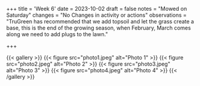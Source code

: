 +++
title = 'Week 6'
date = 2023-10-02
draft = false
notes = "Mowed on Saturday"
changes = "No Changes in activity or actions"
observations = "TruGreen has recommended that we add topsoil and let the grass create a base, this is the end of the growing season, when February, March comes along we need to add plugs to the lawn."

+++

{{< gallery >}}
  {{< figure src="photo1.jpeg" alt="Photo 1" >}}
  {{< figure src="photo2.jpeg" alt="Photo 2" >}}
  {{< figure src="photo3.jpeg" alt="Photo 3" >}}
  {{< figure src="photo4.jpeg" alt="Photo 4" >}}
{{< /gallery >}}
